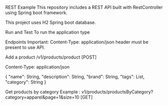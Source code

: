 REST Example
This repository includes a  REST API built with RestController using Spring boot framework.

This project uses H2 Spring boot database.

Run and Test
To run the application type

Endpoints
Important: Content-Type: application/json header must be present to use API.


Add a product
/v1/products/product [POST]

Content-Type: application/json

{
	"name": String,
	"description": String,
	"brand": String,
	"tags": List,
	"category": String
}

Get products by category
Example : v1/products/productsByCategory?category=apparel&page=1&size=10 [GET]
